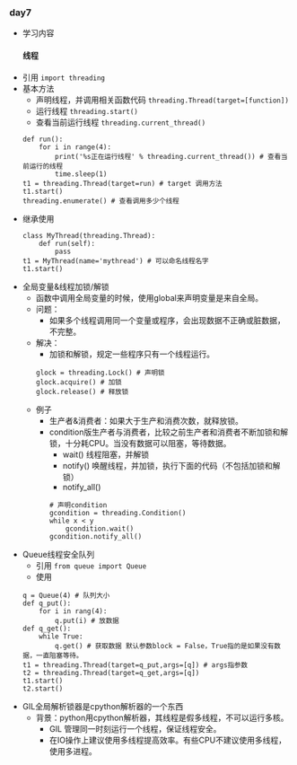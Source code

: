 ### day7

- 学习内容
	#### 线程
- 引用
	`import threading`
- 基本方法
	- 声明线程，并调用相关函数代码
		`threading.Thread(target=[function])`
	- 运行线程
		`threading.start()`
	- 查看当前运行线程
		`threading.current_thread()`
	```
	def run():
		for i in range(4):
			print('%s正在运行线程' % threading.current_thread()) # 查看当前运行的线程
			time.sleep(1)
	t1 = threading.Thread(target=run) # target 调用方法
	t1.start()
	threading.enumerate() # 查看调用多少个线程
	```
 - 继承使用
 	```
 	class MyThread(threading.Thread):
 		def run(self):
 			pass
 	t1 = MyThread(name='mythread') # 可以命名线程名字
 	t1.start()
 	```
 - 全局变量&线程加锁/解锁
 	- 函数中调用全局变量的时候，使用global来声明变量是来自全局。
 	- 问题：
 		- 如果多个线程调用同一个变量或程序，会出现数据不正确或脏数据，不完整。
 	- 解决：
 		- 加锁和解锁，规定一些程序只有一个线程运行。
 		```
 		glock = threading.Lock() # 声明锁
 		glock.acquire() # 加锁
 		glock.release() # 释放锁
 		```
 	- 例子
 		- 生产者&消费者：如果大于生产和消费次数，就释放锁。
 		- condition版生产者与消费者，比较之前生产者和消费者不断加锁和解锁，十分耗CPU。当没有数据可以阻塞，等待数据。
 			- wait() 线程阻塞，并解锁
 			- notify() 唤醒线程，并加锁，执行下面的代码（不包括加锁和解锁）
 			- notify_all()
 			```
 			# 声明condition
 			gcondition = threading.Condition()
 			while x < y
 				gcondition.wait()
 			gcondition.notify_all()
 			```
 - Queue线程安全队列
 	- 引用
 		`from queue import Queue`
 	- 使用
 	```
 	q = Queue(4) # 队列大小
 	def q_put():
	 	for i in rang(4):
	 		q.put(i) # 放数据
	def q_get():
	 	while True:
	 		q.get() # 获取数据 默认参数block = False，True指的是如果没有数据，一直阻塞等待。
 	t1 = threading.Thread(target=q_put,args=[q]) # args指参数
 	t2 = threading.Thread(target=q_get,args=[q])
 	t1.start()
 	t2.start()
 	```
 - GIL全局解析锁器是cpython解析器的一个东西
 	- 背景：python用cpython解析器，其线程是假多线程，不可以运行多核。
	 	- GIL 管理同一时刻运行一个线程，保证线程安全。
	 	- 在IO操作上建议使用多线程提高效率。有些CPU不建议使用多线程，使用多进程。